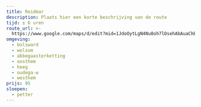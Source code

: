 ```yaml
---
title: Reidmar
description: Plaats hier een korte beschrijving van de route
tijd: ± 6 uren
route_url: >-
  https://www.google.com/maps/d/edit?mid=1JdoOytLgN4Nu0oh7lOsehAbAuaChBqb8&amp;z=11
omgeving:
  - bolsward
  - wolsum
  - abbegaasterketting
  - oosthem
  - heeg
  - oudega-w
  - westhem
prijs: 95
sloepen:
  - petter
---
```

